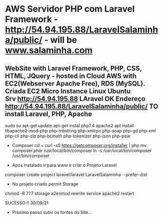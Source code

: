 # AWS Servidor PHP com Laravel Framework - http://54.94.195.88/LaravelSalaminha/public/   - will be www.salaminha.com
WebSite with Laravel Framework, PHP, CSS, HTML, JQuery - hosted in Cloud AWS with EC2(Webserver Apache Free), RDS (MySQL).
Criada EC2 Micro Instance Linux Ubuntu  
Srv http://54.94.195.88 
LAravel OK Endereço http://54.94.195.88/LaravelSalaminha/public/
TO install Laravel, PHP, Apache
-- 
sudo su
apt-get update
apt-get instal php7.4 apache2
apt install libapache2-mod-php php-mbstring php-xmlrpc php-soap php-gd php-xml php-cli php-zip php-bcmath php-tokenizer php-json php-pear

- Composer
cd ~
curl -sS https://getcomposer.org/installer | 
php
mv composer.phar /usr/local/bin/composer
ln -s /usr/local/bin/composer /usr/bin/composer

- Apos instalado ir para www e criar o Projeto Laravel

composer create-project laravel/laravel LaravelSalaminha --prefer-dist

- No projeto criado permit Storage

chmod -R 777 storage
a2enmod rewrite
service apache2 restart

SUCESSO !! 30/09/21

- Proximo passo subir os fontes do Site...

